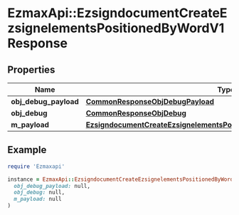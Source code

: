 # EzmaxApi::EzsigndocumentCreateEzsignelementsPositionedByWordV1Response

## Properties

| Name | Type | Description | Notes |
| ---- | ---- | ----------- | ----- |
| **obj_debug_payload** | [**CommonResponseObjDebugPayload**](CommonResponseObjDebugPayload.md) |  |  |
| **obj_debug** | [**CommonResponseObjDebug**](CommonResponseObjDebug.md) |  | [optional] |
| **m_payload** | [**EzsigndocumentCreateEzsignelementsPositionedByWordV1ResponseMPayload**](EzsigndocumentCreateEzsignelementsPositionedByWordV1ResponseMPayload.md) |  |  |

## Example

```ruby
require 'Ezmaxapi'

instance = EzmaxApi::EzsigndocumentCreateEzsignelementsPositionedByWordV1Response.new(
  obj_debug_payload: null,
  obj_debug: null,
  m_payload: null
)
```

